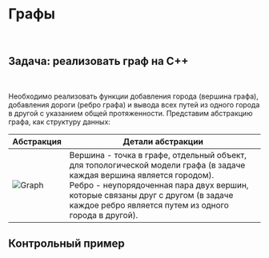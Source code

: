 <h1>Графы</h1>
<br>
<h2>Задача: реализовать граф на C++</h2>
<br>
<p>Необходимо реализовать функции добавления города (вершина графа), добавления дороги (ребро графа) и вывода всех путей из одного города в другой с указанием общей протяженности. Представим абстракцию графа, 
  как структуру данных:</p>

| Абстракция | Детали абстракции |
| ------------- | ------------- |
| ![Graph](https://github.com/rfomin2006/Graphs/assets/146825482/9d6899a8-96eb-4bf0-ada6-1f09c124ab7b) | Вершина - точка в графе, отдельный объект, для топологической модели графа (в задаче каждая вершина является городом). <br> Ребро - неупорядоченная пара двух вершин, которые связаны друг с другом (в задаче каждое ребро является путем из одного города в другой).|

<h2>Контрольный пример</h2>
<br>
